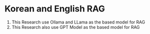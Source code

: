 # Korean and English RAG 

1. This Research use Ollama and LLama as the based model for RAG 
2. This Research also use GPT Model as the based model for RAG
